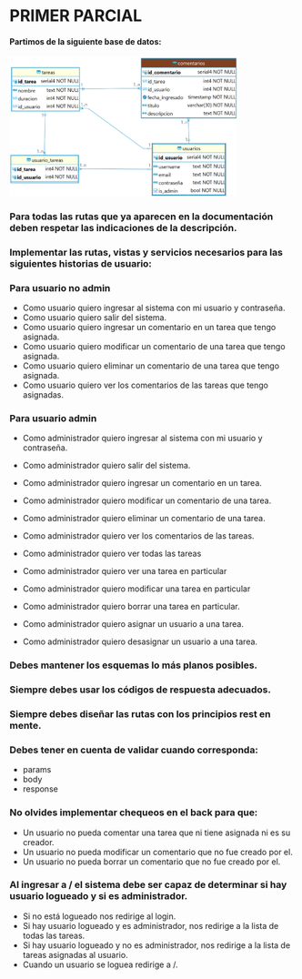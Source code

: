 # PRIMER PARCIAL

#### Partimos de la siguiente base de datos:

<img src="./base/bd.png" alt="Base de datos" width="400">

### Para todas las rutas que ya aparecen en la documentación deben respetar las indicaciones de la descripción.

### Implementar las rutas, vistas y servicios necesarios para las siguientes historias de usuario:

### Para usuario no admin

- Como usuario quiero ingresar al sistema con mi usuario y contraseña.
- Como usuario quiero salir del sistema.
- Como usuario quiero ingresar un comentario en un tarea que tengo asignada.
- Como usuario quiero modificar un comentario de una tarea que tengo asignada.
- Como usuario quiero eliminar un comentario de una tarea que tengo asignada.
- Como usuario quiero ver los comentarios de las tareas que tengo asignadas.

### Para usuario admin

- Como administrador quiero ingresar al sistema con mi usuario y contraseña.
- Como administrador quiero salir del sistema.
- Como administrador quiero ingresar un comentario en un tarea.
- Como administrador quiero modificar un comentario de una tarea.
- Como administrador quiero eliminar un comentario de una tarea.
- Como administrador quiero ver los comentarios de las tareas.

- Como administrador quiero ver todas las tareas
- Como administrador quiero ver una tarea en particular
- Como administrador quiero modificar una tarea en particular
- Como administrador quiero borrar una tarea en particular.

- Como administrador quiero asignar un usuario a una tarea.
- Como administrador quiero desasignar un usuario a una tarea.

### Debes mantener los esquemas lo más planos posibles.

### Siempre debes usar los códigos de respuesta adecuados.

### Siempre debes diseñar las rutas con los principios rest en mente.

### Debes tener en cuenta de validar cuando corresponda:

- params
- body
- response

### No olvides implementar chequeos en el back para que:

- Un usuario no pueda comentar una tarea que ni tiene asignada ni es su creador.
- Un usuario no pueda modificar un comentario que no fue creado por el.
- Un usuario no pueda borrar un comentario que no fue creado por el.

### Al ingresar a / el sistema debe ser capaz de determinar si hay usuario logueado y si es administrador.

- Si no está logueado nos redirige al login.
- Si hay usuario logueado y es administrador, nos redirige a la lista de todas las tareas.
- Si hay usuario logueado y no es administrador, nos redirige a la lista de tareas asignadas al usuario.
- Cuando un usuario se loguea redirige a /.
